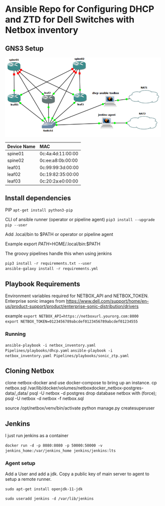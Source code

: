 Ansible Repo for Configuring DHCP and ZTD for Dell Switches with Netbox inventory
===============================================

## GNS3 Setup
![ GNS3 Setup](docs/GNS3_visual.PNG "how to setup gns3 environment")

Device Name | MAC
:------ | :------
spine01   | 0c:4a:4d:11:00:00
spine02   | 0c:ee:a8:0b:00:00
leaf01   | 0c:99:99:3d:00:00
leaf02   | 0c:19:82:35:00:00
leaf03   | 0c:20:2a:e0:00:00




## Install dependencies

PIP
`apt-get install python3-pip` 

CLI of ansible runner (operator or pipeline agent)
`pip3 install --upgrade pip --user`

Add .local/bin to $PATH or operator or pipeline agent

Example export $PATH=$HOME/.local/bin:$PATH

The groovy pipelines handle this when using jenkins

`pip3 install -r requirements.txt --user`  
`ansible-galaxy install -r requirements.yml`

## Playbook Requirements

Environment variables required for NETBOX_API and NETBOX_TOKEN.
Enterprise sonic images from https://www.dell.com/support/home/en-us/product-support/product/enterprise-sonic-distribution/drivers



example
`export NETBOX_API=https://netboxurl.yourorg.com:8000`  
`export NETBOX_TOKEN=0123456789abcdef0123456789abcdef01234555`  

### Running 
`ansible-playbook -i netbox_inventory.yaml Pipelines/playbooks/dhcp.yaml`
`ansible-playbook -i netbox_inventory.yaml Pipelines/playbooks/sonic_ztp.yaml`


## Cloning Netbox
clone netbox-docker and use docker-compose to bring up an instance.
cp netbox.sql /var/lib/docker/volumes/netboxdocker_netbox-postgres-data/_data/
psql -U netbox -d postgres
drop database netbox with (force);
psql -U netbox -d netbox -f netbox.sql

source /opt/netbox/venv/bin/activate
python manage.py createsuperuser

## Jenkins
I just run jenkins as a container

`docker run -d -p 8080:8080 -p 50000:50000 -v jenkins_home:/var/jenkins_home jenkins/jenkins:lts`

### Agent setup
Add a User and add a jdk.  Copy a public key of main server to agent to setup a remote runner.

`sudo apt-get install openjdk-11-jdk`

`sudo useradd jenkins -d /var/lib/jenkins`

